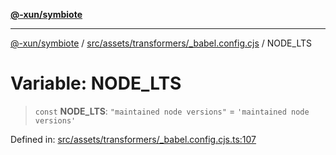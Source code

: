 [**@-xun/symbiote**](../../../../../README.md)

***

[@-xun/symbiote](../../../../../README.md) / [src/assets/transformers/\_babel.config.cjs](../README.md) / NODE\_LTS

# Variable: NODE\_LTS

> `const` **NODE\_LTS**: `"maintained node versions"` = `'maintained node versions'`

Defined in: [src/assets/transformers/\_babel.config.cjs.ts:107](https://github.com/Xunnamius/symbiote/blob/51eddb5973356cb1aa2a534c04d214fae24d5526/src/assets/transformers/_babel.config.cjs.ts#L107)

